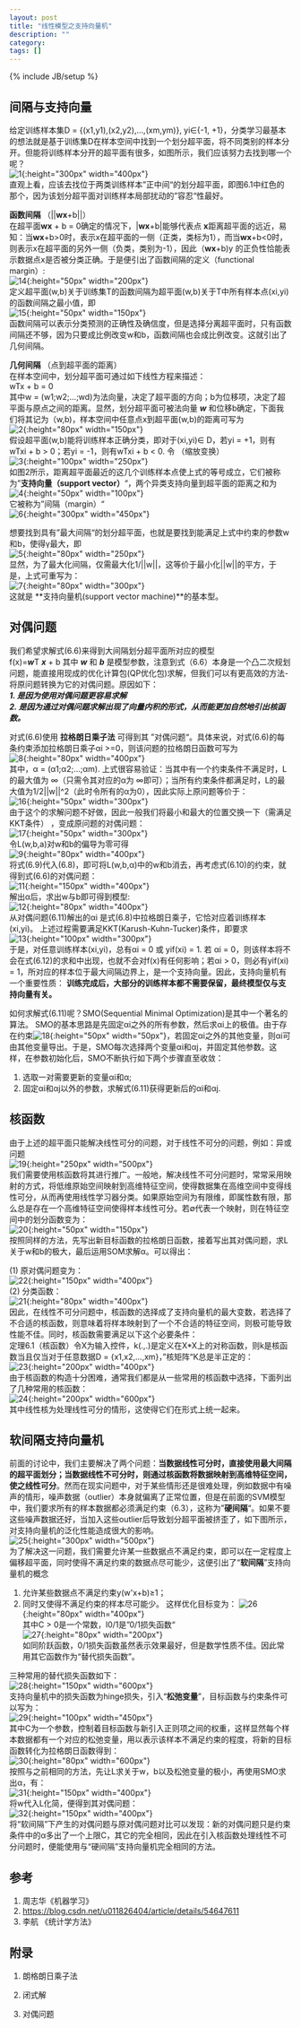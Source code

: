 ```yaml
---
layout: post
title: "线性模型之支持向量机"
description: ""
category: 
tags: []
---
```

{% include JB/setup %}

## 间隔与支持向量
给定训练样本集D = {(x1,y1),(x2,y2),...,(xm,ym)}, yi∈{-1, +1}，分类学习最基本的想法就是基于训练集D在样本空间中找到一个划分超平面，将不同类别的样本分开。但能将训练样本分开的超平面有很多，如图所示，我们应该努力去找到哪一个呢？    
![1](https://raw.githubusercontent.com/yuzujin/yuzujin.github.com/master/images/svm1.jpg?raw=true "Title"){:height="300px" width="400px"}  
直观上看，应该去找位于两类训练样本”正中间“的划分超平面，即图6.1中红色的那个，因为该划分超平面对训练样本局部扰动的”容忍“性最好。

**函数间隔** （||**wx**+b||）   
在超平面**wx** + b = 0确定的情况下，|**wx**+b|能够代表点 **x**距离超平面的远近，易知：当**wx**+b>0时，表示x在超平面的一侧（正类，类标为1），而当**wx**+b<0时，则表示x在超平面的另外一侧（负类，类别为-1），因此（**wx**+b)y 的正负性恰能表示数据点x是否被分类正确。于是便引出了函数间隔的定义（functional margin）:  
![14](https://raw.githubusercontent.com/yuzujin/yuzujin.github.com/master/images/svm14.png?raw=true "Title"){:height="50px" width="200px"}   
定义超平面(w,b)关于训练集T的函数间隔为超平面(w,b)关于T中所有样本点(xi,yi)的函数间隔之最小值，即  
![15](https://raw.githubusercontent.com/yuzujin/yuzujin.github.com/master/images/svm15.png?raw=true "Title"){:height="50px" width="150px"}     
函数间隔可以表示分类预测的正确性及确信度，但是选择分离超平面时，只有函数间隔还不够，因为只要成比例改变w和b，函数间隔也会成比例改变。这就引出了几何间隔。

**几何间隔** （点到超平面的距离）  
在样本空间中，划分超平面可通过如下线性方程来描述：  
                            wTx + b = 0  
其中w = (w1;w2;...;wd)为法向量，决定了超平面的方向；b为位移项，决定了超平面与原点之间的距离。显然，划分超平面可被法向量 ***w*** 和位移b确定，下面我们将其记为（w,b)，样本空间中任意点x到超平面(w,b)的距离可写为  
![2](https://raw.githubusercontent.com/yuzujin/yuzujin.github.com/master/images/svm2.png?raw=true "Title"){:height="80px" width="150px"}  
假设超平面(w,b)能将训练样本正确分类，即对于(xi,yi)∈ D，若yi = +1，则有wTxi + b > 0；若yi = -1，则有wTxi + b < 0. 令  （缩放变换）  
![3](https://raw.githubusercontent.com/yuzujin/yuzujin.github.com/master/images/svm3.png?raw=true "Title"){:height="100px" width="250px"}  
如图2所示，距离超平面最近的这几个训练样本点使上式的等号成立，它们被称为”**支持向量（support vector）**“，两个异类支持向量到超平面的距离之和为  
![4](https://raw.githubusercontent.com/yuzujin/yuzujin.github.com/master/images/svm4.png?raw=true "Title"){:height="50px" width="100px"}  
它被称为”间隔（margin）“  
![6](https://raw.githubusercontent.com/yuzujin/yuzujin.github.com/master/images/svm6.jpg?raw=true "Title"){:height="300px" width="450px"}  

想要找到具有”最大间隔“的划分超平面，也就是要找到能满足上式中约束的参数w和b，使得γ最大，即  
![5](https://raw.githubusercontent.com/yuzujin/yuzujin.github.com/master/images/svm5.png?raw=true "Title"){:height="80px" width="250px"}   
显然，为了最大化间隔，仅需最大化1/||w||，这等价于最小化||w||的平方，于是，上式可重写为：  
![7](https://raw.githubusercontent.com/yuzujin/yuzujin.github.com/master/images/svm7.png?raw=true "Title"){:height="80px" width="300px"}  
这就是 **支持向量机(support vector machine)**的基本型。 

## 对偶问题
我们希望求解式(6.6)来得到大间隔划分超平面所对应的模型  
                        f(x)=***w***T ***x*** + b
其中 ***w*** 和 ***b*** 是模型参数，注意到式（6.6）本身是一个凸二次规划问题，能直接用现成的优化计算包(QP优化包)求解，但我们可以有更高效的方法-将原问题转换为它的对偶问题。原因如下：  
***1. 是因为使用对偶问题更容易求解***    
***2. 是因为通过对偶问题求解出现了向量内积的形式，从而能更加自然地引出核函数。***      

对式(6.6)使用 **拉格朗日乘子法** 可得到其 ”对偶问题“。具体来说，对式(6.6)的每条约束添加拉格朗日乘子αi >=0，则该问题的拉格朗日函数可写为  
![8](https://raw.githubusercontent.com/yuzujin/yuzujin.github.com/master/images/svm8.png?raw=true "Title"){:height="80px" width="400px"}   
其中，α = (α1;α2;...;αm). 上式很容易验证：当其中有一个约束条件不满足时，L的最大值为 ∞（只需令其对应的α为 ∞即可）；当所有约束条件都满足时，L的最大值为1/2||w||^2（此时令所有的α为0），因此实际上原问题等价于：  
![16](https://raw.githubusercontent.com/yuzujin/yuzujin.github.com/master/images/svm16.png?raw=true "Title"){:height="50px" width="300px"}  
由于这个的求解问题不好做，因此一般我们将最小和最大的位置交换一下（需满足KKT条件） ，变成原问题的对偶问题：  
![17](https://raw.githubusercontent.com/yuzujin/yuzujin.github.com/master/images/svm17.png?raw=true "Title"){:height="50px" width="300px"}   
令L(w,b,a)对w和b的偏导为零可得  
![9](https://raw.githubusercontent.com/yuzujin/yuzujin.github.com/master/images/svm9.png?raw=true "Title"){:height="80px" width="400px"}   
将式(6.9)代入(6.8)，即可将L(w,b,α)中的w和b消去，再考虑式(6.10)的约束，就得到式(6.6)的对偶问题：  
![11](https://raw.githubusercontent.com/yuzujin/yuzujin.github.com/master/images/svm11.png?raw=true "Title"){:height="150px" width="400px"}   
解出α后，求出w与b即可得到模型:  
![12](https://raw.githubusercontent.com/yuzujin/yuzujin.github.com/master/images/svm12.png?raw=true "Title"){:height="80px" width="400px"}  
从对偶问题(6.11)解出的αi 是式(6.8)中拉格朗日乘子，它恰对应着训练样本(xi,yi)。
上述过程需要满足KKT(Karush-Kuhn-Tucker)条件，即要求  
![13](https://raw.githubusercontent.com/yuzujin/yuzujin.github.com/master/images/svm13.png?raw=true "Title"){:height="100px" width="300px"}   
于是，对任意训练样本(xi,yi)，总有αi = 0 或 yif(xi) = 1. 若 αi = 0，则该样本将不会在式(6.12)的求和中出现，也就不会对f(x)有任何影响；若αi > 0，则必有yif(xi) = 1，所对应的样本位于最大间隔边界上，是一个支持向量。因此，支持向量机有一个重要性质：
**训练完成后，大部分的训练样本都不需要保留，最终模型仅与支持向量有关。**

如何求解式(6.11)呢？SMO(Sequential Minimal Optimization)是其中一个著名的算法。
SMO的基本思路是先固定αi之外的所有参数，然后求αi上的极值。由于存在约束![18](https://raw.githubusercontent.com/yuzujin/yuzujin.github.com/master/images/svm18.png?raw=true "Title"){:height="50px" width="50px"}，若固定αi之外的其他变量，则αi可由其他变量导出。于是，SMO每次选择两个变量αi和αj，并固定其他参数。这样，在参数初始化后，SMO不断执行如下两个步骤直至收敛：
1. 选取一对需要更新的变量αi和α;
2. 固定αi和αj以外的参数，求解式(6.11)获得更新后的αi和αj.

## 核函数
由于上述的超平面只能解决线性可分的问题，对于线性不可分的问题，例如：异或问题  
![19](https://raw.githubusercontent.com/yuzujin/yuzujin.github.com/master/images/svm19.jpeg?raw=true "Title"){:height="250px" width="500px"}  
我们需要使用核函数将其进行推广。一般地，解决线性不可分问题时，常常采用映射的方式，将低维原始空间映射到高维特征空间，使得数据集在高维空间中变得线性可分，从而再使用线性学习器分类。如果原始空间为有限维，即属性数有限，那么总是存在一个高维特征空间使得样本线性可分。若∅代表一个映射，则在特征空间中的划分函数变为：  
![20](https://raw.githubusercontent.com/yuzujin/yuzujin.github.com/master/images/svm20.png?raw=true "Title"){:height="50px" width="150px"}  
按照同样的方法，先写出新目标函数的拉格朗日函数，接着写出其对偶问题，求L关于w和b的极大，最后运用SOM求解α。可以得出：

(1) 原对偶问题变为：  
![22](https://raw.githubusercontent.com/yuzujin/yuzujin.github.com/master/images/svm22.png?raw=true "Title"){:height="150px" width="400px"}   
(2) 分类函数：  
![21](https://raw.githubusercontent.com/yuzujin/yuzujin.github.com/master/images/svm21.png?raw=true "Title"){:height="80px" width="400px"}   
因此，在线性不可分问题中，核函数的选择成了支持向量机的最大变数，若选择了不合适的核函数，则意味着将样本映射到了一个不合适的特征空间，则极可能导致性能不佳。同时，核函数需要满足以下这个必要条件：  
定理6.1（核函数）令X为输入控件，k(.,.)是定义在X*X上的对称函数，则k是核函数当且仅当对于任意数据D = {x1,x2,...,xm}，”核矩阵“K总是半正定的：  
![23](https://raw.githubusercontent.com/yuzujin/yuzujin.github.com/master/images/svm23.png?raw=true "Title"){:height="200px" width="400px"}  
由于核函数的构造十分困难，通常我们都是从一些常用的核函数中选择，下面列出了几种常用的核函数：  
![24](https://raw.githubusercontent.com/yuzujin/yuzujin.github.com/master/images/svm24.jpg?raw=true "Title"){:height="200px" width="600px"}  
其中线性核为处理线性可分的情形，这使得它们在形式上统一起来。

## 软间隔支持向量机
前面的讨论中，我们主要解决了两个问题：**当数据线性可分时，直接使用最大间隔的超平面划分；当数据线性不可分时，则通过核函数将数据映射到高维特征空间，使之线性可分**。然而在现实问题中，对于某些情形还是很难处理，例如数据中有噪声的情形，噪声数据（outlier）本身就偏离了正常位置，但是在前面的SVM模型中，我们要求所有的样本数据都必须满足约束（6.3），这称为”**硬间隔**“。如果不要这些噪声数据还好，当加入这些outlier后导致划分超平面被挤歪了，如下图所示，对支持向量机的泛化性能造成很大的影响。  
![25](https://raw.githubusercontent.com/yuzujin/yuzujin.github.com/master/images/svm25.jpg?raw=true "Title"){:height="300px" width="500px"}  
为了解决这一问题，我们需要允许某一些数据点不满足约束，即可以在一定程度上偏移超平面，同时使得不满足约束的数据点尽可能少，这便引出了“**软间隔**”支持向量机的概念  
1. 允许某些数据点不满足约束y(w'x+b)≥1； 
2. 同时又使得不满足约束的样本尽可能少。
这样优化目标变为：
![26](https://raw.githubusercontent.com/yuzujin/yuzujin.github.com/master/images/svm26.png?raw=true "Title"){:height="80px" width="400px"}  
其中C > 0是一个常数，l0/1是”0/1损失函数“  
![27](https://raw.githubusercontent.com/yuzujin/yuzujin.github.com/master/images/svm27.png?raw=true "Title"){:height="80px" width="200px"}  
如同阶跃函数，0/1损失函数虽然表示效果最好，但是数学性质不佳。因此常用其它函数作为“替代损失函数”。 

三种常用的替代损失函数如下：  
![28](https://raw.githubusercontent.com/yuzujin/yuzujin.github.com/master/images/svm28.png?raw=true "Title"){:height="150px" width="600px"}  
支持向量机中的损失函数为hinge损失，引入“**松弛变量**”，目标函数与约束条件可以写为：  
![29](https://raw.githubusercontent.com/yuzujin/yuzujin.github.com/master/images/svm29.png?raw=true "Title"){:height="100px" width="450px"}  
其中C为一个参数，控制着目标函数与新引入正则项之间的权重，这样显然每个样本数据都有一个对应的松弛变量，用以表示该样本不满足约束的程度，将新的目标函数转化为拉格朗日函数得到：  
![30](https://raw.githubusercontent.com/yuzujin/yuzujin.github.com/master/images/svm30.png?raw=true "Title"){:height="80px" width="600px"}  
按照与之前相同的方法，先让L求关于w，b以及松弛变量的极小，再使用SMO求出α，有：  
![31](https://raw.githubusercontent.com/yuzujin/yuzujin.github.com/master/images/svm31.png?raw=true "Title"){:height="150px" width="400px"}  
将w代入L化简，便得到其对偶问题：  
![32](https://raw.githubusercontent.com/yuzujin/yuzujin.github.com/master/images/svm31.png?raw=true "Title"){:height="150px" width="400px"}  
将“软间隔”下产生的对偶问题与原对偶问题对比可以发现：新的对偶问题只是约束条件中的α多出了一个上限C，其它的完全相同，因此在引入核函数处理线性不可分问题时，便能使用与“硬间隔”支持向量机完全相同的方法。

## 参考
1. 周志华《机器学习》
2. https://blog.csdn.net/u011826404/article/details/54647611
3. 李航 《统计学方法》

## 附录
1.  朗格朗日乘子法  
 
2.  闭式解  

3.  对偶问题  


